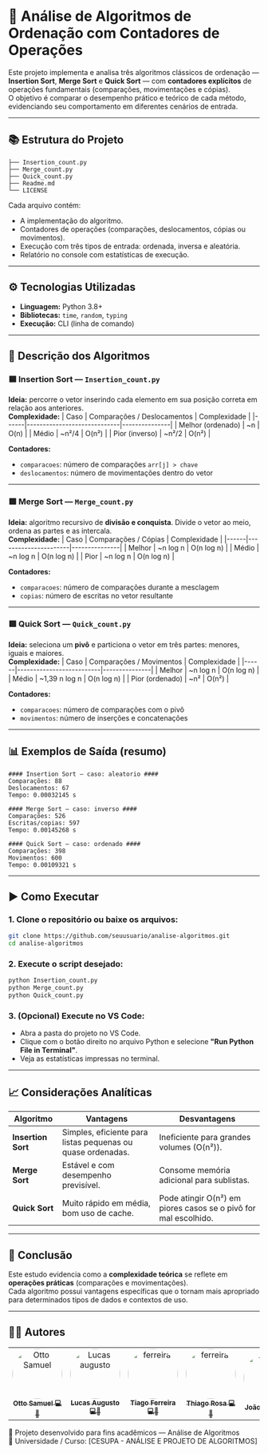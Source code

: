 # 🔢 Análise de Algoritmos de Ordenação com Contadores de Operações

Este projeto implementa e analisa três algoritmos clássicos de ordenação — **Insertion Sort**, **Merge Sort** e **Quick Sort** — com **contadores explícitos** de operações fundamentais (comparações, movimentações e cópias).  
O objetivo é comparar o desempenho prático e teórico de cada método, evidenciando seu comportamento em diferentes cenários de entrada.

---

## 📚 Estrutura do Projeto

```
├── Insertion_count.py
├── Merge_count.py
├── Quick_count.py
├── Readme.md
└── LICENSE
```

Cada arquivo contém:
- A implementação do algoritmo.
- Contadores de operações (comparações, deslocamentos, cópias ou movimentos).
- Execução com três tipos de entrada: ordenada, inversa e aleatória.
- Relatório no console com estatísticas de execução.

---

## ⚙️ Tecnologias Utilizadas

- **Linguagem:** Python 3.8+
- **Bibliotecas:** `time`, `random`, `typing`
- **Execução:** CLI (linha de comando)

---

## 🧩 Descrição dos Algoritmos

### 🟦 Insertion Sort — `Insertion_count.py`
**Ideia:** percorre o vetor inserindo cada elemento em sua posição correta em relação aos anteriores.  
**Complexidade:**
| Caso | Comparações / Deslocamentos | Complexidade |
|------|-----------------------------|---------------|
| Melhor (ordenado) | ~n | O(n) |
| Médio | ~n²/4 | O(n²) |
| Pior (inverso) | ~n²/2 | O(n²) |

**Contadores:**
- `comparacoes`: número de comparações `arr[j] > chave`
- `deslocamentos`: número de movimentações dentro do vetor

---

### 🟩 Merge Sort — `Merge_count.py`
**Ideia:** algoritmo recursivo de **divisão e conquista**. Divide o vetor ao meio, ordena as partes e as intercala.  
**Complexidade:**
| Caso | Comparações / Cópias | Complexidade |
|------|----------------------|---------------|
| Melhor | ~n log n | O(n log n) |
| Médio | ~n log n | O(n log n) |
| Pior | ~n log n | O(n log n) |

**Contadores:**
- `comparacoes`: número de comparações durante a mesclagem
- `copias`: número de escritas no vetor resultante

---

### 🟥 Quick Sort — `Quick_count.py`
**Ideia:** seleciona um **pivô** e particiona o vetor em três partes: menores, iguais e maiores.  
**Complexidade:**
| Caso | Comparações / Movimentos | Complexidade |
|------|--------------------------|---------------|
| Melhor | ~n log n | O(n log n) |
| Médio | ~1,39 n log n | O(n log n) |
| Pior (ordenado) | ~n² | O(n²) |

**Contadores:**
- `comparacoes`: número de comparações com o pivô
- `movimentos`: número de inserções e concatenações

---

## 📊 Exemplos de Saída (resumo)

```
#### Insertion Sort — caso: aleatorio ####
Comparações: 88
Deslocamentos: 67
Tempo: 0.00032145 s

#### Merge Sort — caso: inverso ####
Comparações: 526
Escritas/copias: 597
Tempo: 0.00145268 s

#### Quick Sort — caso: ordenado ####
Comparações: 398
Movimentos: 600
Tempo: 0.00109321 s
```

---

## ▶️ Como Executar

### 1. Clone o repositório ou baixe os arquivos:
```bash
git clone https://github.com/seuusuario/analise-algoritmos.git
cd analise-algoritmos
```

### 2. Execute o script desejado:
```bash
python Insertion_count.py
python Merge_count.py
python Quick_count.py
```

### 3. (Opcional) Execute no VS Code:
- Abra a pasta do projeto no VS Code.
- Clique com o botão direito no arquivo Python e selecione **"Run Python File in Terminal"**.
- Veja as estatísticas impressas no terminal.

---

## 📈 Considerações Analíticas

| Algoritmo | Vantagens | Desvantagens |
|------------|------------|---------------|
| **Insertion Sort** | Simples, eficiente para listas pequenas ou quase ordenadas. | Ineficiente para grandes volumes (O(n²)). |
| **Merge Sort** | Estável e com desempenho previsível. | Consome memória adicional para sublistas. |
| **Quick Sort** | Muito rápido em média, bom uso de cache. | Pode atingir O(n²) em piores casos se o pivô for mal escolhido. |

---

## 🧠 Conclusão

Este estudo evidencia como a **complexidade teórica** se reflete em **operações práticas** (comparações e movimentações).  
Cada algoritmo possui vantagens específicas que o tornam mais apropriado para determinados tipos de dados e contextos de uso.

---

## 👨‍💻 Autores
<table>
  <tr>
     <td align="center">
       <a href="https://github.com/Otto-Samuel">
         <img src="https://avatars.githubusercontent.com/u/162514493?v=4" style="border-radius: 50%" width="100px;" alt="Otto Samuel"/>
         <br />
         <sub><b>Otto Samuel 💻👑</b></sub>
       </a>
     </td>
    <td align="center">
       <a href="https://github.com/LucasAugustoSS">
         <img src="https://avatars.githubusercontent.com/u/126918429?v=4" style="border-radius: 50%" width="100px;" alt="Lucas augusto"/>
         <br />
         <sub><b>Lucas Augusto 💻👑</b></sub>
       </a>
     </td>
    <td align="center">
       <a href="https://github.com/FrrTiago">
         <img src="https://avatars.githubusercontent.com/u/132114628?v=4" style="border-radius: 50%" width="100px;" alt="ferreira"/>
         <br />
         <sub><b>Tiago Ferreira 💻👑</b></sub>
       </a>
     </td>
     <td align="center">
       <a href="https://github.com/ThiagoRosa21">
         <img src="https://avatars.githubusercontent.com/u/170032355?v=4" style="border-radius: 50%" width="100px;" alt="ferreira"/>
         <br />
         <sub><b>Thiago Rosa 💻👑</b></sub>
       </a>
     </td>
     <td align="center">
       <a href="https://github.com/JoaoDario632">
         <img src="https://avatars.githubusercontent.com/u/134674876?v=4" style="border-radius: 50%" width="100px;" alt="ferreira"/>
         <br />
         <sub><b>João Dário 💻👑</b></sub>
       </a>
     </td>
  </tr>
</table>


📅 Projeto desenvolvido para fins acadêmicos — Análise de Algoritmos  
🧮 Universidade / Curso: [CESUPA - ANÁLISE E PROJETO DE ALGORITMOS]
